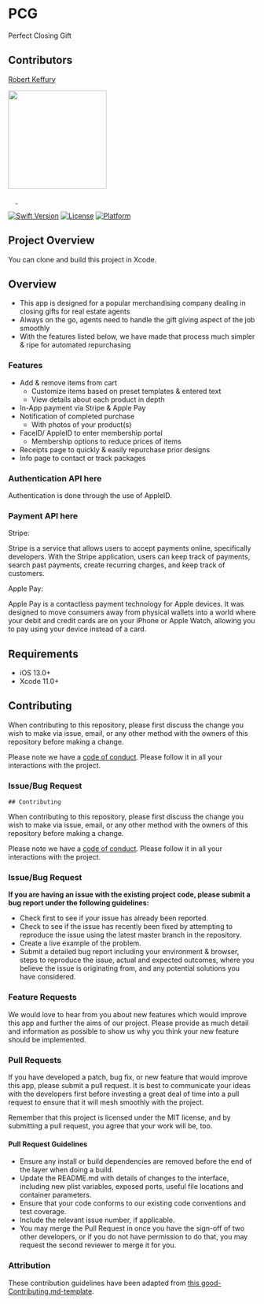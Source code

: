 # PCG
Perfect Closing Gift

## Contributors

[Robert Keffury](https://github.com/Keffury1)

[<img src="https://github.com/Lambda-School-Labs/wowo-ios/blob/master/README_images/Robert.png?raw=true" width = "200" />](https://github.com/Keffury1)

[<img src="https://github.com/favicon.ico" width="15"> ](https://github.com/Keffury1)
[ <img src="https://static.licdn.com/sc/h/al2o9zrvru7aqj8e1x2rzsrca" width="15"> ](https://www.linkedin.com/in/robert-keffury-426188142/)


[![Swift Version][swift-image]][swift-url]
[![License][license-image]][license-url]
[![Platform](https://img.shields.io/cocoapods/p/LFAlertController.svg?style=flat)](https://www.apple.com/ios/ios-13/)


## Project Overview

You can clone and build this project in Xcode.


## Overview

- This app is designed for a popular merchandising company dealing in closing gifts for real estate agents
- Always on the go, agents need to handle the gift giving aspect of the job smoothly
- With the features listed below, we have made that process much simpler & ripe for automated repurchasing

### Features

-   Add & remove items from cart
    - Customize items based on preset templates & entered text
    - View details about each product in depth
-   In-App payment via Stripe & Apple Pay
-   Notification of completed purchase
    - With photos of your product(s)
-  FaceID/ AppleID to enter membership portal
    - Membership options to reduce prices of items
-   Receipts page to quickly & easily repurchase prior designs
-   Info page to contact or track packages

### Authentication API here

Authentication is done through the use of AppleID.


### Payment API here

Stripe: 

Stripe is a service that allows users to accept payments online, specifically developers. With the Stripe application, users can keep track of payments, search past payments, create recurring charges, and keep track of customers.

Apple Pay:

Apple Pay is a contactless payment technology for Apple devices. It was designed to move consumers away from physical wallets into a world where your debit and credit cards are on your iPhone or Apple Watch, allowing you to pay using your device instead of a card.


## Requirements

-   iOS 13.0+
-   Xcode 11.0+

## Contributing

When contributing to this repository, please first discuss the change you wish to make via issue, email, or any other method with the owners of this repository before making a change.

Please note we have a [code of conduct](./CODE_OF_CONDUCT.md). Please follow it in all your interactions with the project.

### Issue/Bug Request

    ## Contributing

When contributing to this repository, please first discuss the change you wish to make via issue, email, or any other method with the owners of this repository before making a change.

Please note we have a [code of conduct](./code_of_conduct.md). Please follow it in all your interactions with the project.

### Issue/Bug Request

 **If you are having an issue with the existing project code, please submit a bug report under the following guidelines:**
 - Check first to see if your issue has already been reported.
 - Check to see if the issue has recently been fixed by attempting to reproduce the issue using the latest master branch in the repository.
 - Create a live example of the problem.
 - Submit a detailed bug report including your environment & browser, steps to reproduce the issue, actual and expected outcomes,  where you believe the issue is originating from, and any potential solutions you have considered.

### Feature Requests

We would love to hear from you about new features which would improve this app and further the aims of our project. Please provide as much detail and information as possible to show us why you think your new feature should be implemented.

### Pull Requests

If you have developed a patch, bug fix, or new feature that would improve this app, please submit a pull request. It is best to communicate your ideas with the developers first before investing a great deal of time into a pull request to ensure that it will mesh smoothly with the project.

Remember that this project is licensed under the MIT license, and by submitting a pull request, you agree that your work will be, too.

#### Pull Request Guidelines

- Ensure any install or build dependencies are removed before the end of the layer when doing a build.
- Update the README.md with details of changes to the interface, including new plist variables, exposed ports, useful file locations and container parameters.
- Ensure that your code conforms to our existing code conventions and test coverage.
- Include the relevant issue number, if applicable.
- You may merge the Pull Request in once you have the sign-off of two other developers, or if you do not have permission to do that, you may request the second reviewer to merge it for you.

### Attribution

These contribution guidelines have been adapted from [this good-Contributing.md-template](https://gist.github.com/PurpleBooth/b24679402957c63ec426).


[swift-image]: https://img.shields.io/badge/swift-5.0-orange.svg
[swift-url]: https://swift.org/
[license-image]: https://img.shields.io/badge/License-MIT-blue.svg
[license-url]: LICENSE
[travis-image]: https://img.shields.io/travis/dbader/node-datadog-metrics/master.svg?style=flat-square
[travis-url]: https://travis-ci.org/dbader/node-datadog-metrics

